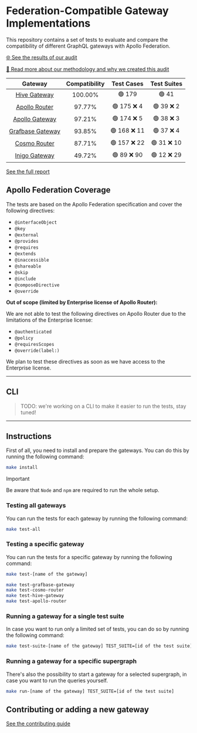 # Federation-Compatible Gateway Implementations

This repository contains a set of tests to evaluate and compare the compatibility of different GraphQL gateways with Apollo Federation.

[🌐 See the results of our audit](https://the-guild.dev/graphql/hive/federation-gateway-audit)

[📖 Read more about our methodology and why we created this audit](https://the-guild.dev/graphql/hive/federation-gateway-audit#manifesto)

<!-- gateways:start -->

|                             Gateway                             | Compatibility |  Test Cases  | Test Suites |
| :-------------------------------------------------------------: | :-----------: | :----------: | :---------: |
| [Hive Gateway](https://the-guild.dev/graphql/hive/docs/gateway) |    100.00%    |    🟢 179    |    🟢 41    |
|         [Apollo Router](https://www.apollographql.com/)         |    97.77%     | 🟢 175 ❌ 4  | 🟢 39 ❌ 2  |
|        [Apollo Gateway](https://www.apollographql.com/)         |    97.21%     | 🟢 174 ❌ 5  | 🟢 38 ❌ 3  |
|            [Grafbase Gateway](https://grafbase.com)             |    93.85%     | 🟢 168 ❌ 11 | 🟢 37 ❌ 4  |
|             [Cosmo Router](https://wundergraph.com)             |    87.71%     | 🟢 157 ❌ 22 | 🟢 31 ❌ 10 |
|                [Inigo Gateway](https://inigo.io)                |    49.72%     | 🟢 89 ❌ 90  | 🟢 12 ❌ 29 |

<!-- gateways:end -->

[See the full report](./REPORT.md)

## Apollo Federation Coverage

The tests are based on the Apollo Federation specification and cover the following directives:

- `@interfaceObject`
- `@key`
- `@external`
- `@provides`
- `@requires`
- `@extends`
- `@inaccessible`
- `@shareable`
- `@skip`
- `@include`
- `@composeDirective`
- `@override`

**Out of scope (limited by Enterprise license of Apollo Router):**

We are not able to test the following directives on Apollo Router due to the limitations of the Enterprise license:

- `@authenticated`
- `@policy`
- `@requiresScopes`
- `@override(label:)`

We plan to test these directives as soon as we have access to the Enterprise license.

---

## CLI

> TODO: we're working on a CLI to make it easier to run the tests, stay tuned!

---

## Instructions

First of all, you need to install and prepare the gateways. You can do this by running the following command:

```bash
make install
```

> [!IMPORTANT]  
> Be aware that `Node` and `npm` are required to run the whole setup.

### Testing all gateways

You can run the tests for each gateway by running the following command:

```bash
make test-all
```

### Testing a specific gateway

You can run the tests for a specific gateway by running the following command:

```bash
make test-[name of the gateway]

make test-grafbase-gateway
make test-cosmo-router
make test-hive-gateway
make test-apollo-router
```

### Running a gateway for a single test suite

In case you want to run only a limited set of tests, you can do so by running the following command:

```bash
make test-suite-[name of the gateway] TEST_SUITE=[id of the test suite]
```

### Running a gateway for a specific supergraph

There's also the possibility to start a gateway for a selected supergraph, in case you want to run the queries yourself.

```bash
make run-[name of the gateway] TEST_SUITE=[id of the test suite]
```

## Contributing or adding a new gateway

[See the contributing guide](./.github/CONTRIBUTING.md)
